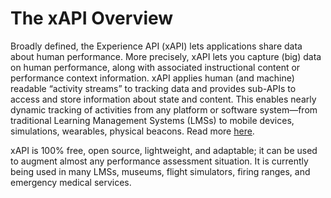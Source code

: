 # The xAPI Overview
Broadly defined, the Experience API (xAPI) lets applications share data about human performance.  More precisely, xAPI lets you capture (big) data on human performance, along with associated instructional content or performance context information.  xAPI applies human (and machine) readable “activity streams” to tracking data and provides sub-APIs to access and store information about state and content.  This enables nearly dynamic tracking of activities from any platform or software system—from traditional Learning Management Systems (LMSs) to mobile devices, simulations, wearables, physical beacons. Read more [here](https://www.adlnet.gov/adl-research/performance-tracking-analysis/experience-api/).

xAPI is 100% free, open source, lightweight, and adaptable; it can be used to augment almost any performance assessment situation. It is currently being used in many LMSs, museums, flight simulators, firing ranges, and emergency medical services.